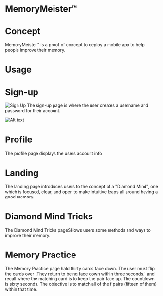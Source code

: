# MemoryMeister™ 

# Concept

 MemoryMeister™ is a proof of concept to deploy a mobile app to help people improve their memory.

 # Usage

# Sign-up

![Sign Up](/images/Sign_up.jpeg)
The sign-up page is where the user creates a username and password for their account.
<!-- ![Sign Up](/images/Sign_up.jpeg) -->
![Alt text](/images/Sign_up.jpeg?raw=true "Title")

# Profile

The profile page displays the users account info

# Landing

The landing page introduces users to the concept of a "Diamond Mind", one which is focused, clear, and open to make intuitive leaps all around having a good memory.

# Diamond Mind Tricks

The Diamond Mind Tricks pageSHows users some methods and ways to improve their memory.

# Memory Practice

The Memory Practice page hald thirty cards face down. The user must flip the cards over (They return to being face down within three seconds.) and recall where the matching card is to keep the pair face up. The countdown is sixty seconds. The objective is to match all of the f pairs (fifteen of them) within that time.
